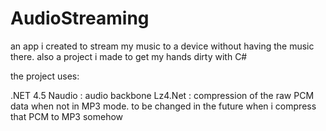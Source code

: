 # AudioStreaming
an app i created to stream my music to a device without having the music there. also a project i made to get my hands dirty with C#

the project uses:

.NET 4.5
Naudio : audio backbone
Lz4.Net : compression of the raw PCM data when not in MP3 mode. to be changed in the future when i compress that PCM to MP3 somehow
